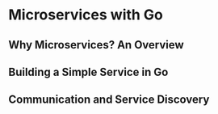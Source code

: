 # Microservices with Go

## Why Microservices? An Overview

## Building a Simple Service in Go

## Communication and Service Discovery
